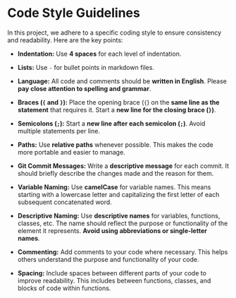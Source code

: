 # Code Style Guidelines

In this project, we adhere to a specific coding style to ensure consistency and readability. Here are the key points:

- **Indentation:** Use **4 spaces** for each level of indentation.

- **Lists:** Use `-` for bullet points in markdown files.

- **Language:** All code and comments should be **written in English**. Please **pay close attention to spelling and grammar**.

- **Braces (`{` and `}`):** Place the opening brace (`{`) on the **same line as the statement** that requires it. Start a **new line for the closing brace (`}`)**.

- **Semicolons (`;`):** Start a **new line after each semicolon (`;`)**. Avoid multiple statements per line.

- **Paths:** Use **relative paths** whenever possible. This makes the code more portable and easier to manage.

- **Git Commit Messages:** Write a **descriptive message** for each commit. It should briefly describe the changes made and the reason for them.

- **Variable Naming:** Use **camelCase** for variable names. This means starting with a lowercase letter and capitalizing the first letter of each subsequent concatenated word.

- **Descriptive Naming:** Use **descriptive names** for variables, functions, classes, etc. The name should reflect the purpose or functionality of the element it represents. **Avoid using abbreviations or single-letter names**.

- **Commenting:** Add comments to your code where necessary. This helps others understand the purpose and functionality of your code.

- **Spacing:** Include spaces between different parts of your code to improve readability. This includes between functions, classes, and blocks of code within functions.